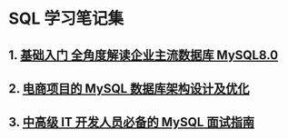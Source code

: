 # SQL 学习笔记集

## 1. [基础入门 全角度解读企业主流数据库 MySQL8.0](./全角度解读企业主流数据库MySQL8.0.md)

## 2. [电商项目的 MySQL 数据库架构设计及优化](./电商项目的MySQL数据库架构设计及优化.md)

## 3. [中高级 IT 开发人员必备的 MySQL 面试指南](./中高级IT开发人员必备的MySQL面试指南.md)
